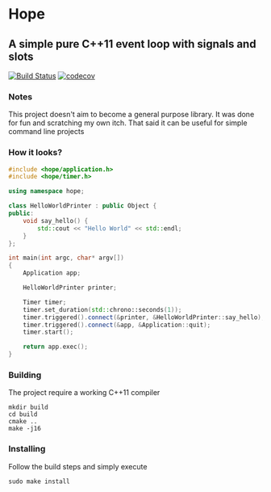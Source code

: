 # Hope 
## A simple pure C++11 event loop with signals and slots 
[![Build Status](https://travis-ci.org/filcuc/hope.svg?branch=master)](https://travis-ci.org/filcuc/hope)
[![codecov](https://codecov.io/gh/filcuc/hope/branch/master/graph/badge.svg)](https://codecov.io/gh/filcuc/hope)


### Notes
This project doesn't aim to become a general purpose library.
It was done for fun and scratching my own itch.
That said it can be useful for simple command line projects

### How it looks?
```C++
#include <hope/application.h>
#include <hope/timer.h>

using namespace hope;

class HelloWorldPrinter : public Object {
public:
    void say_hello() {
        std::cout << "Hello World" << std::endl;
    }
};

int main(int argc, char* argv[])
{
    Application app;

    HelloWorldPrinter printer;

    Timer timer;
    timer.set_duration(std::chrono::seconds(1));
    timer.triggered().connect(&printer, &HelloWorldPrinter::say_hello);
    timer.triggered().connect(&app, &Application::quit);
    timer.start();

    return app.exec();
}

```

### Building
The project require a working C++11 compiler
```Shell
mkdir build
cd build 
cmake ..
make -j16
```

### Installing
Follow the build steps and simply execute
```Shell
sudo make install
```

